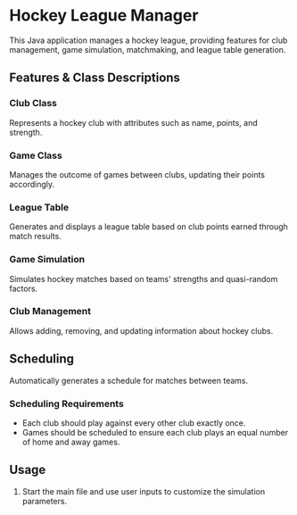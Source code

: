 # Hockey League Manager
This Java application manages a hockey league, providing features for club management, game simulation, matchmaking, and league table generation.

## Features & Class Descriptions

### Club Class
Represents a hockey club with attributes such as name, points, and strength.

### Game Class
Manages the outcome of games between clubs, updating their points accordingly.

### League Table
Generates and displays a league table based on club points earned through match results.

### Game Simulation
Simulates hockey matches based on teams' strengths and quasi-random factors.

### Club Management
Allows adding, removing, and updating information about hockey clubs.

## Scheduling
Automatically generates a schedule for matches between teams.

### Scheduling Requirements
- Each club should play against every other club exactly once.
- Games should be scheduled to ensure each club plays an equal number of home and away games.

## Usage
1. Start the main file and use user inputs to customize the simulation parameters.
